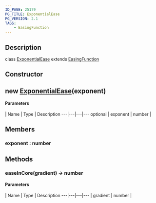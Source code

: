 ```yaml
---
ID_PAGE: 25179
PG_TITLE: ExponentialEase
PG_VERSION: 2.1
TAGS:
    - EasingFunction
---
```

## Description

class [ExponentialEase](/classes/2.4/ExponentialEase) extends [EasingFunction](/classes/2.4/EasingFunction)



## Constructor

## new [ExponentialEase](/classes/2.4/ExponentialEase)(exponent)



#### Parameters
 | Name | Type | Description
---|---|---|---
optional | exponent | number |    

## Members

### exponent : number



## Methods

### easeInCore(gradient) &rarr; number



#### Parameters
 | Name | Type | Description
---|---|---|---
 | gradient | number |    

